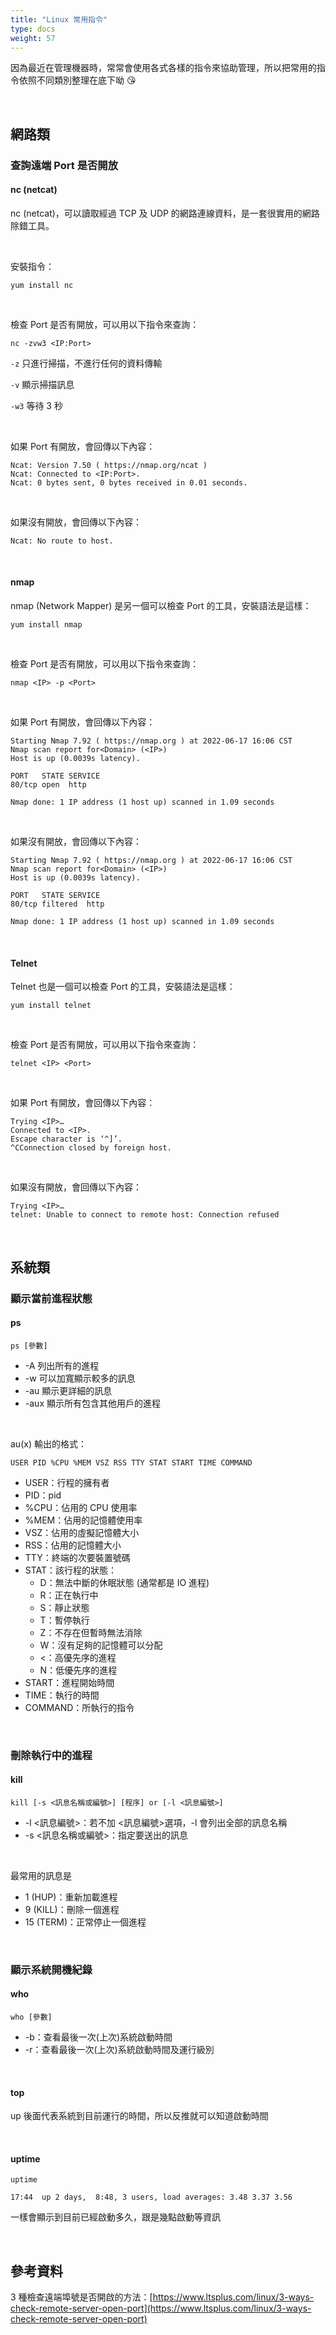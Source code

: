 ```yaml
---
title: "Linux 常用指令"
type: docs
weight: 57
---
```


因為最近在管理機器時，常常會使用各式各樣的指令來協助管理，所以把常用的指令依照不同類別整理在底下呦 😘

<br>

## 網路類

### 查詢遠端 Port 是否開放

#### nc (netcat)

nc (netcat)，可以讀取經過 TCP 及 UDP 的網路連線資料，是一套很實用的網路除錯工具。

<br>

安裝指令：

```shell
yum install nc
```

<br>

檢查 Port 是否有開放，可以用以下指令來查詢：

```shell
nc -zvw3 <IP:Port>
```

`-z` 只進行掃描，不進行任何的資料傳輸

`-v` 顯示掃描訊息

`-w3` 等待 3 秒

<br>

如果 Port 有開放，會回傳以下內容：

```shell
Ncat: Version 7.50 ( https://nmap.org/ncat )
Ncat: Connected to <IP:Port>.
Ncat: 0 bytes sent, 0 bytes received in 0.01 seconds.
```

<br>

如果沒有開放，會回傳以下內容：

```shell
Ncat: No route to host.
```

<br>

#### nmap

nmap (Network Mapper) 是另一個可以檢查 Port 的工具，安裝語法是這樣：

```shell
yum install nmap
```

<br>

檢查 Port 是否有開放，可以用以下指令來查詢：

```shell
nmap <IP> -p <Port>
```

<br>

如果 Port 有開放，會回傳以下內容：

```shell
Starting Nmap 7.92 ( https://nmap.org ) at 2022-06-17 16:06 CST
Nmap scan report for<Domain> (<IP>)
Host is up (0.0039s latency).

PORT   STATE SERVICE
80/tcp open  http

Nmap done: 1 IP address (1 host up) scanned in 1.09 seconds
```

<br>

如果沒有開放，會回傳以下內容：

```shell
Starting Nmap 7.92 ( https://nmap.org ) at 2022-06-17 16:06 CST
Nmap scan report for<Domain> (<IP>)
Host is up (0.0039s latency).

PORT   STATE SERVICE
80/tcp filtered  http

Nmap done: 1 IP address (1 host up) scanned in 1.09 seconds
```

<br>

#### Telnet

Telnet 也是一個可以檢查 Port 的工具，安裝語法是這樣：

```shell
yum install telnet
```

<br>

檢查 Port 是否有開放，可以用以下指令來查詢：

```shell
telnet <IP> <Port>
```

<br>

如果 Port 有開放，會回傳以下內容：

```shell
Trying <IP>…
Connected to <IP>.
Escape character is ‘^]’.
^CConnection closed by foreign host.
```

<br>

如果沒有開放，會回傳以下內容：

```shell
Trying <IP>…
telnet: Unable to connect to remote host: Connection refused
```

<br>

## 系統類

### 顯示當前進程狀態

#### ps

```
ps [參數]
```

- \-A 列出所有的進程
- \-w 可以加寬顯示較多的訊息
- \-au 顯示更詳細的訊息
- \-aux 顯示所有包含其他用戶的進程

<br>

au(x) 輸出的格式：

```shell
USER PID %CPU %MEM VSZ RSS TTY STAT START TIME COMMAND
```

- USER：行程的擁有者
- PID：pid
- %CPU：佔用的 CPU 使用率
- %MEM：佔用的記憶體使用率
- VSZ：佔用的虛擬記憶體大小
- RSS：佔用的記憶體大小
- TTY：終端的次要裝置號碼
- STAT：該行程的狀態：
  - D：無法中斷的休眠狀態 (通常都是 IO 進程)
  - R：正在執行中
  - S：靜止狀態
  - T：暫停執行
  - Z：不存在但暫時無法消除
  - W：沒有足夠的記憶體可以分配
  - <：高優先序的進程
  - N：低優先序的進程
- START：進程開始時間
- TIME：執行的時間
- COMMAND：所執行的指令

<br>

### 刪除執行中的進程

#### kill

```shell
kill [-s <訊息名稱或編號>] [程序] or [-l <訊息編號>]
```

- -l <訊息編號>：若不加 <訊息編號>選項，-l 會列出全部的訊息名稱
- -s <訊息名稱或編號>：指定要送出的訊息

<br>

最常用的訊息是

- 1 (HUP)：重新加載進程
- 9 (KILL)：刪除一個進程
- 15 (TERM)：正常停止一個進程

<br>

### 顯示系統開機紀錄

#### who

```shell
who [參數]
```

- -b：查看最後一次(上次)系統啟動時間
- -r：查看最後一次(上次)系統啟動時間及運行級別

<br>

#### top

up 後面代表系統到目前運行的時間，所以反推就可以知道啟動時間

<br>

#### uptime

```shell
uptime

17:44  up 2 days,  8:48, 3 users, load averages: 3.48 3.37 3.56
```

一樣會顯示到目前已經啟動多久，跟是幾點啟動等資訊

<br>

## 參考資料

3 種檢查遠端埠號是否開啟的方法：[https://www.ltsplus.com/linux/3-ways-check-remote-server-open-port](https://www.ltsplus.com/linux/3-ways-check-remote-server-open-port)
